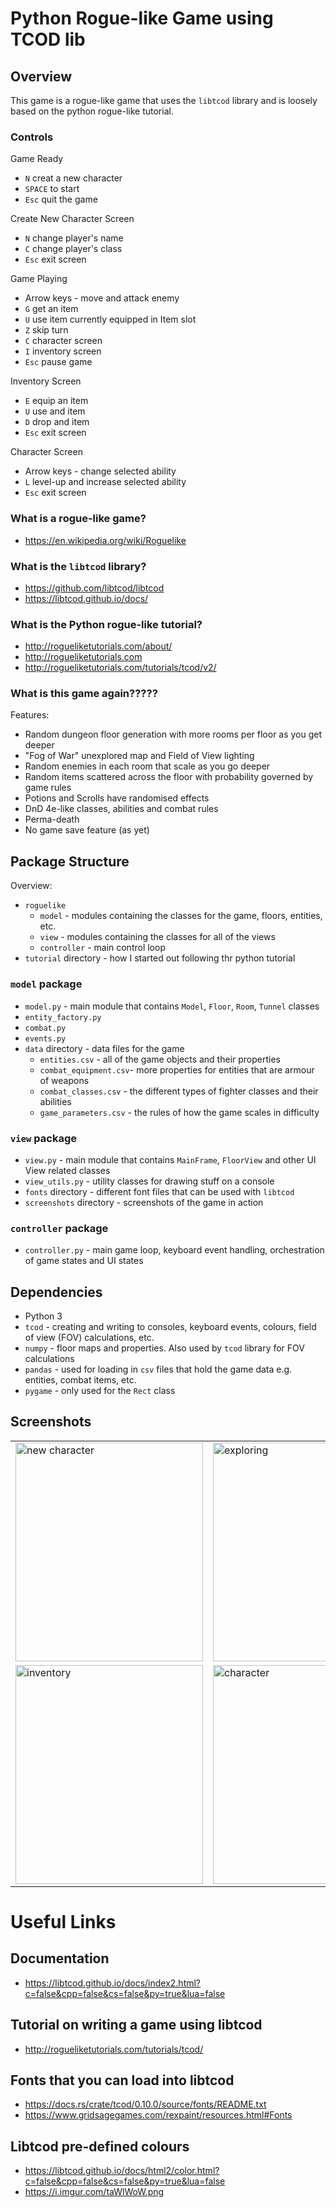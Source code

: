 # Python Rogue-like Game using TCOD lib
## Overview
This game is a rogue-like game that uses the `libtcod` library and is loosely based on the python rogue-like tutorial.

### Controls
Game Ready
* `N` creat a new character
* `SPACE` to start
* `Esc` quit the game

Create New Character Screen
* `N` change player's name
* `C` change player's class
* `Esc` exit screen

Game Playing
* Arrow keys - move and attack enemy
* `G` get an item
* `U` use item currently equipped in Item slot
* `Z` skip turn
* `C` character screen
* `I` inventory screen
* `Esc` pause game

Inventory Screen
* `E` equip an item
* `U` use and item
* `D` drop and item
* `Esc` exit screen

Character Screen
* Arrow keys - change selected ability
* `L` level-up and increase selected ability
* `Esc` exit screen

### What is a rogue-like game?

* https://en.wikipedia.org/wiki/Roguelike

### What is the `libtcod` library?

* https://github.com/libtcod/libtcod
* https://libtcod.github.io/docs/

### What is the Python rogue-like tutorial? 

* http://rogueliketutorials.com/about/
* http://rogueliketutorials.com
* http://rogueliketutorials.com/tutorials/tcod/v2/

### What is this game again?????
Features:
* Random dungeon floor generation with more rooms per floor as you get deeper
* "Fog of War" unexplored map and Field of View lighting
* Random enemies in each room that scale as you go deeper
* Random items scattered across the floor with probability governed by game rules
* Potions and Scrolls have randomised effects
* DnD 4e-like classes, abilities and combat rules
* Perma-death
* No game save feature (as yet)

## Package Structure
Overview:
* `roguelike`
    * `model` - modules containing the classes for the game, floors, entities, etc.
    * `view` - modules containing the classes for all of the views
    * `controller` - main control loop
* `tutorial` directory - how I started out following thr python tutorial    

### `model` package
* `model.py` - main module that contains `Model`, `Floor`, `Room`, `Tunnel` classes 
* `entity_factory.py`
* `combat.py`
* `events.py`
* `data` directory - data files for the game
    * `entities.csv` - all of the game objects and their properties
    * `combat_equipment.csv`- more properties for entities that are armour of weapons
    * `combat_classes.csv` - the different types of fighter classes and their abilities
    * `game_parameters.csv` - the rules of how the game scales in difficulty

### `view` package
* `view.py` - main module that contains `MainFrame`, `FloorView` and other UI View related classes
* `view_utils.py` - utility classes for drawing stuff on a console
* `fonts` directory - different font files that can be used with `libtcod`
* `screenshots` directory - screenshots of the game in action

### `controller` package
* `controller.py` - main game loop, keyboard event handling, orchestration of game states and UI states

## Dependencies
* Python 3
* `tcod` - creating and writing to consoles, keyboard events, colours, field of view (FOV) calculations, etc.
* `numpy` - floor maps and properties.  Also used by `tcod` library for FOV calculations
* `pandas` - used for loading in `csv` files that hold the game data e.g. entities, combat items, etc.
* `pygame` - only used for the `Rect` class

## Screenshots

<table>
<tr>
<td>
<img height=350 width=300 src="https://github.com/kwoolter/roguelike/tree/master/roguelike/view/screenshots/new_character.JPG" alt="new character">
</td>
<td>
<img height=350 width=300 src="https://github.com/kwoolter/roguelike/tree/master/roguelike/view/screenshots/floor1.JPG" alt="exploring">
</td>
</tr>
<tr>
<td>
<img height=350 width=300 src="https://github.com/kwoolter/roguelike/tree/master/roguelike/view/screenshots/inventor.JPG" alt="inventory">
</td>
<td>
<img height=350 width=300 src="https://github.com/kwoolter/roguelike/tree/master/roguelike/view/screenshots/character.JPG" alt="character">
</td>
</tr>
</table>


# Useful Links

## Documentation
* https://libtcod.github.io/docs/index2.html?c=false&cpp=false&cs=false&py=true&lua=false

## Tutorial on writing a game using libtcod
* http://rogueliketutorials.com/tutorials/tcod/

## Fonts that you can load into libtcod
* https://docs.rs/crate/tcod/0.10.0/source/fonts/README.txt
* https://www.gridsagegames.com/rexpaint/resources.html#Fonts

## Libtcod pre-defined colours
* https://libtcod.github.io/docs/html2/color.html?c=false&cpp=false&cs=false&py=true&lua=false
* https://i.imgur.com/taWlWoW.png
